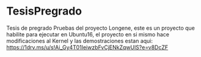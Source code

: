 # TesisPregrado
Tesis de pregrado Pruebas del proyecto Longene, este es un proyecto que habilite para ejecutar en Ubuntu16, el proyecto en si mismo hace modificaciones al Kernel y las demostraciones estan aqui: https://1drv.ms/u/s!Ai_Gy4T01IeiwzbFvCjENkZqwUlS?e=v8DcZF
